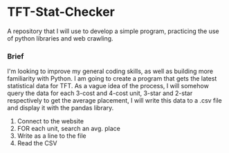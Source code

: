 # TFT-Stat-Checker
A repository that I will use to develop a simple program, practicing the use of python libraries and web crawling.

### Brief

I'm looking to improve my general coding skills, as well as building more familiarity with Python. I am going to create a program that gets the latest statistical data for TFT. As a vague idea of the process, I will somehow query the data for each 3-cost and 4-cost unit, 3-star and 2-star respectively to get the average placement, I will write this data to a .csv file and display it with the pandas library. 

1. Connect to the website
2. FOR each unit, search an avg. place
3. Write as a line to the file
4. Read the CSV



